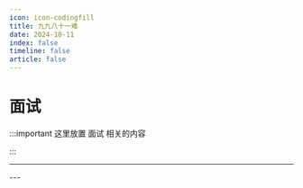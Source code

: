 ```yaml
---
icon: icon-codingfill
title: 九九八十一难
date: 2024-10-11
index: false
timeline: false
article: false
---
```

# 面试

:::important 这里放置 面试 相关的内容

:::

---

<Catalog base="/study/coding/interview" />
---